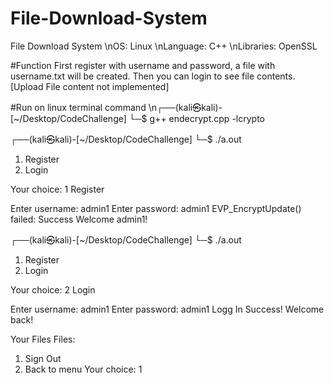 # File-Download-System
File Download System
\nOS: Linux
\nLanguage: C++
\nLibraries: OpenSSL

#Function
First register with username and password, a file with username.txt will be created. Then you can login to see file contents.
[Upload File content not implemented] 

#Run on linux terminal command 
\n┌──(kali㉿kali)-[~/Desktop/CodeChallenge]
└─$ g++ endecrypt.cpp -lcrypto
                                                                                                                                                                       
┌──(kali㉿kali)-[~/Desktop/CodeChallenge]
└─$ ./a.out                   

1. Register
2. Login

Your choice: 1
Register 

Enter username: admin1
Enter password: admin1
EVP_EncryptUpdate() failed: Success
Welcome admin1!
                                                                                                                                                                       
┌──(kali㉿kali)-[~/Desktop/CodeChallenge]
└─$ ./a.out                   

1. Register
2. Login

Your choice: 2
Login 

Enter username: admin1
Enter password: admin1
Logg In Success!
Welcome back!

Your Files
Files: 

1. Sign Out
2. Back to menu
Your choice: 
1
